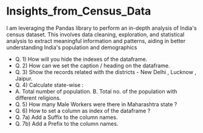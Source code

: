 # Insights_from_Census_Data
I am leveraging the Pandas library to perform an in-depth analysis of India's census dataset. This involves data cleaning, exploration, and statistical analysis to extract meaningful information and patterns, aiding in better understanding India's population and demographics


* Q. 1) How will you hide the indexes of the dataframe.
* Q. 2) How can we set the caption / heading on the dataframe.
* Q. 3) Show the records related with the districts - New Delhi , Lucknow , Jaipur.
* Q. 4) Calculate state-wise :
* A. Total number of population.
  B. Total no. of the population with different religions.
* Q. 5) How many Male Workers were there in Maharashtra state ?
* Q. 6) How to set a column as index of the dataframe ?
* Q. 7a) Add a Suffix to the column names.
* Q. 7b) Add a Prefix to the column names.
